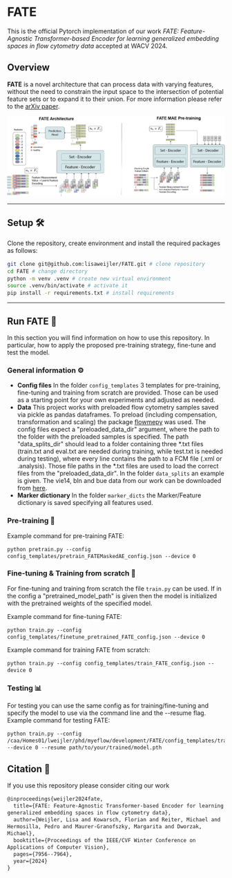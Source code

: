 # FATE

This is the official Pytorch implementation of our work *FATE: Feature-Agnostic Transformer-based Encoder for learning generalized embedding spaces in flow cytometry data* accepted at WACV 2024. 

## Overview

<strong>FATE</strong> is a novel architecture that can process data with varying features, without the need to constrain the input space to the intersection of potential feature sets or to expand it to their union. For more information please refer to the [arXiv paper](https://arxiv.org/abs/2311.03314).

![hello](model_figure.png)


---
## Setup 🛠
Clone the repository, create environment and install the required packages as follows:
```bash
git clone git@github.com:lisaweijler/FATE.git # clone repository
cd FATE # change directory
python -m venv .venv # create new virtual environment
source .venv/bin/activate # activate it
pip install -r requirements.txt # install requirements
```

---

## Run FATE 🚀
In this section you will find information on how to use this repository.  In particular, how to apply the proposed pre-training strategy, fine-tune and test the model.

### General information ⚙️
* **Config files**  In the folder `config_templates` 3 templates for pre-training, fine-tuning and training from scratch are provided. Those can be used as a starting point for your own experiments and adjusted as needed. 
* **Data** This project works with preloaded flow cytometry samples saved via pickle as pandas dataframes. To preload (including compensation, transformation and scaling) the package [flowmepy](https://pypi.org/project/flowmepy/) was used. The config files expect a "preloaded_data_dir" argument, where the path to the folder with the preloaded samples is specified. The path "data_splits_dir" should lead to a folder containing three *.txt files (train.txt and eval.txt are needed during training, while test.txt is needed during testing), where every line contains the path to a FCM file (.xml or .analysis). Those file paths in the *.txt files are used to load the correct files from the "preloaded_data_dir". In the folder `data_splits` an example is given. The vie14, bln and bue data from our work can be downloaded from [here](https://flowrepository.org/id/FR-FCM-ZYVT).
* **Marker dictionary** In the folder `marker_dicts` the Marker/Feature dictionary is saved specifying all features used.

### Pre-training 🚀
Example command for pre-training FATE:
```
python pretrain.py --config config_templates/pretrain_FATEMaskedAE_config.json --device 0
```
### Fine-tuning & Training from scratch 🚀
For fine-tuning and training from scratch the file `train.py` can be used. If in the config a "pretrained_model_path" is given then the model is initialized with the pretrained weights of the specified model.

Example command for fine-tuning FATE:
```
python train.py --config config_templates/finetune_pretrained_FATE_config.json --device 0
```

Example command for training FATE from scratch:
```
python train.py --config config_templates/train_FATE_config.json --device 0
```
### Testing 📊
For testing you can use the same config as for training/fine-tuning and specify the model to use via the command line and the --resume flag.
Example command for testing FATE:
```
python train.py --config /caa/Homes01/lweijler/phd/myeflow/development/FATE/config_templates/train_FATE_config.json --device 0 --resume path/to/your/trained/model.pth
```

## Citation :pray:

If you use this repository please consider citing our work

```
@inproceedings{weijler2024fate,
  title={FATE: Feature-Agnostic Transformer-based Encoder for learning generalized embedding spaces in flow cytometry data},
  author={Weijler, Lisa and Kowarsch, Florian and Reiter, Michael and Hermosilla, Pedro and Maurer-Granofszky, Margarita and Dworzak, Michael},
  booktitle={Proceedings of the IEEE/CVF Winter Conference on Applications of Computer Vision},
  pages={7956--7964},
  year={2024}
}
```
